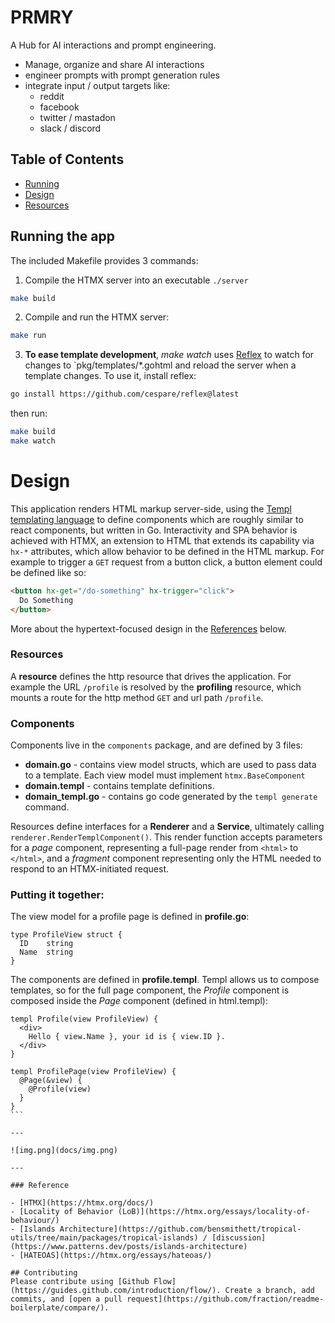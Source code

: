 # PRMRY

A Hub for AI interactions and prompt engineering. 

- Manage, organize and share AI interactions
- engineer prompts with prompt generation rules
- integrate input / output targets like:
  - reddit
  - facebook
  - twitter / mastadon
  - slack / discord

## Table of Contents

- [Running](#Running)
- [Design](#Design)
- [Resources](#Resources)

## Running the app
The included Makefile provides 3 commands:

1) Compile the HTMX server into an executable `./server`
```sh
make build
```

2) Compile and run the HTMX server:
```sh 
make run
```

3) **To ease template development**, *make watch* uses [Reflex](https://github.com/cespare/reflex) 
to watch for changes to `pkg/templates/*.gohtml and reload the server when a template changes.
To use it, install reflex:

```sh
go install https://github.com/cespare/reflex@latest
```
then run:
```sh  
make build
make watch
```


#  Design
This application renders HTML markup server-side, using the [Templ templating language](https://templ.guide/) to define components which are roughly similar to react components, but written in Go. Interactivity and SPA behavior is achieved with HTMX, an extension to HTML that extends its capability via `hx-*` attributes, which allow behavior to be defined in the HTML markup.  For example to trigger a `GET` request from a button click, a button element could be defined like so: 
```html
<button hx-get="/do-something" hx-trigger="click">
  Do Something
</button>
```

More about the hypertext-focused design in the [References](#references) below.

### Resources
A **resource** defines the http resource that drives the application.  For example the URL `/profile` is resolved by the 
**profiling** resource, which mounts a route for the http method `GET` and url path `/profile`.

### Components
Components live in the `components` package, and are defined by 3 files:
* **domain.go** - contains view model structs, which are used to pass data to a template. Each view model must implement `htmx.BaseComponent` 
* **domain.templ** - contains template definitions. 
* **domain_templ.go** - contains go code generated by the `templ generate` command.

Resources define interfaces for a **Renderer** and a **Service**, ultimately calling `renderer.RenderTemplComponent()`. This render function accepts parameters for a _page_ component, representing a full-page render from `<html>` to `</html>`, and a _fragment_ component representing only the HTML needed to respond to an HTMX-initiated request.  

### Putting it together:

The view model for a profile page is defined in **profile.go**:
```
type ProfileView struct {
  ID    string
  Name  string
}
```

The components are defined in **profile.templ**.  Templ allows us to compose templates, so for the full page component, the _Profile_ component is composed inside the _Page_ component (defined in html.templ):
````
templ Profile(view ProfileView) {
  <div>
    Hello { view.Name }, your id is { view.ID }.
  </div>
}

templ ProfilePage(view ProfileView) {
  @Page(&view) {
    @Profile(view)
  }
}
```

---

![img.png](docs/img.png)

---

### Reference

- [HTMX](https://htmx.org/docs/)
- [Locality of Behavior (LoB)](https://htmx.org/essays/locality-of-behaviour/)
- [Islands Architecture](https://github.com/bensmithett/tropical-utils/tree/main/packages/tropical-islands) / [discussion](https://www.patterns.dev/posts/islands-architecture)
- [HATEOAS](https://htmx.org/essays/hateoas/)

## Contributing
Please contribute using [Github Flow](https://guides.github.com/introduction/flow/). Create a branch, add commits, and [open a pull request](https://github.com/fraction/readme-boilerplate/compare/).
